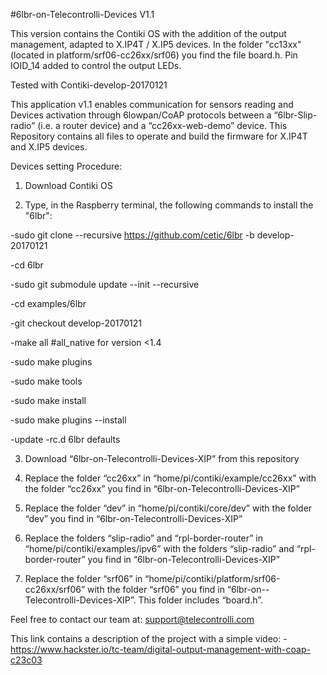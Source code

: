 #6lbr-on-Telecontrolli-Devices V1.1

This version contains the Contiki OS with the addition of the output management, adapted to X.IP4T / X.IP5 devices. In the folder "cc13xx" (located in platform/srf06-cc26xx/srf06) you find the file board.h. Pin IOID_14 added to control the output LEDs.

Tested with Contiki-develop-20170121

This application v1.1 enables communication for sensors reading and Devices activation through 6lowpan/CoAP protocols between a “6lbr-Slip-radio” (i.e. a router device) and a “cc26xx-web-demo” device. This Repository contains all files to operate and build the firmware for X.IP4T and X.IP5 devices.

Devices setting Procedure:

1) Download Contiki OS

2) Type, in the Raspberry terminal, the following commands to install the "6lbr": 

-sudo git clone --recursive https://github.com/cetic/6lbr -b develop-20170121

-cd 6lbr

-sudo git submodule update --init --recursive

-cd examples/6lbr

-git checkout develop-20170121

-make all #all_native for version <1.4

-sudo make plugins

-sudo make tools

-sudo make install

-sudo make plugins --install

-update -rc.d 6lbr defaults

3) Download “6lbr-on-Telecontrolli-Devices-XIP” from this repository

4) Replace the folder “cc26xx” in “home/pi/contiki/example/cc26xx” with the folder “cc26xx” you find in “6lbr-on-Telecontrolli-Devices-XIP”

5) Replace the folder “dev” in “home/pi/contiki/core/dev” with the folder “dev” you find in “6lbr-on-Telecontrolli-Devices-XIP”

6) Replace the folders “slip-radio” and “rpl-border-router” in “home/pi/contiki/examples/ipv6” with the folders “slip-radio” and “rpl-border-router” you find in “6lbr-on-Telecontrolli-Devices-XIP”

7) Replace the folder “srf06” in “home/pi/contiki/platform/srf06-cc26xx/srf06” with the folder “srf06” you find in “6lbr-on--      Telecontrolli-Devices-XIP”. This folder includes “board.h”.


Feel free to contact our team at: 
support@telecontrolli.com

This link contains a description of the project with a simple video:
-https://www.hackster.io/tc-team/digital-output-management-with-coap-c23c03
